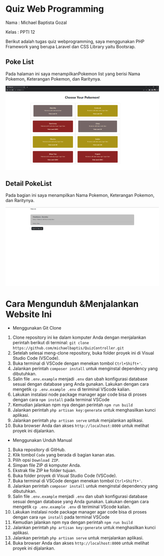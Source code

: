 # Quiz Web Programming 
Nama		: Michael Baptista Gozal

Kelas		: PPTI 12

Berikut adalah tugas quiz webprogramming, saya menggunakan PHP Framework yang berupa Laravel dan CSS Library yaitu Bootsrap.

## Poke List 
Pada halaman ini saya menampilkanPokemon list yang berisi Nama Pokemon, Keterangan Pokemon, dan Raritynya.

![Home](https://github.com/michaelbaptis/QuizController/blob/master/Documentation/Home.png)

## Detail PokeList
Pada bagian ini saya menampilkan Nama Pokemon, Keterangan Pokemon, dan Raritynya.

![Navbar](https://github.com/michaelbaptis/QuizController/blob/master/Documentation/PokeDetail.png)

# Cara Mengunduh &Menjalankan Website Ini

 -  Menggunakan Git Clone
 1. Clone repository ini ke dalam komputer Anda dengan menjalankan perintah berikut di terminal: 
    `git clone https://github.com/michaelbaptis/QuizController.git`
 2. Setelah selesai meng-clone repository, buka folder proyek ini di Visual Studio Code (VSCode).
 3. Buka terminal di VSCode dengan menekan tombol `Ctrl+Shift+'`.
 4. Jalankan perintah `composer install` untuk menginstal dependency yang dibutuhkan.
 5. Salin file `.env.example` menjadi `.env` dan ubah konfigurasi database sesuai dengan database yang Anda gunakan. Lakukan dengan cara mengetik `cp .env.example .env` di teriminal VScode kalian.
 6. Lakukan instalasi node package manager agar code bisa di proses dengan cara `npm install` pada terminal VSCode
 7. Kemudian jalankan npm nya dengan perintah `npm run build`
 8. Jalankan perintah `php artisan key:generate` untuk menghasilkan kunci aplikasi.
 9. Jalankan perintah `php artisan serve` untuk menjalankan aplikasi.
 10. Buka browser Anda dan akses `http://localhost:8000` untuk melihat proyek ini dijalankan.

- Menggunakan Unduh Manual
 1. Buka repository di GitHub.
 2.  Klik tombol `Code` yang berada di bagian kanan atas.
 3.  Pilih opsi `Download ZIP`.
 4.  Simpan file ZIP di komputer Anda.
 5.  Ekstrak file ZIP ke folder tujuan.
 6.  Buka folder proyek di Visual Studio Code (VSCode).
 3. Buka terminal di VSCode dengan menekan tombol `Ctrl+Shift+'`.
 4. Jalankan perintah `composer install` untuk menginstal dependency yang dibutuhkan.
 5. Salin file `.env.example` menjadi `.env` dan ubah konfigurasi database sesuai dengan database yang Anda gunakan. Lakukan dengan cara mengetik `cp .env.example .env` di teriminal VScode kalian.
 6. Lakukan instalasi node package manager agar code bisa di proses dengan cara `npm install` pada terminal VSCode
 7. Kemudian jalankan npm nya dengan perintah `npm run build`
 8. Jalankan perintah `php artisan key:generate` untuk menghasilkan kunci aplikasi.
 9. Jalankan perintah `php artisan serve` untuk menjalankan aplikasi.
 10. Buka browser Anda dan akses `http://localhost:8000` untuk melihat proyek ini dijalankan.
 

 
